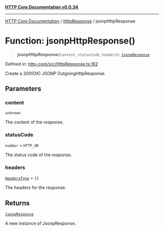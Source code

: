 [**HTTP Core Documentation v0.0.34**](../../README.md)

***

[HTTP Core Documentation](../../modules.md) / [HttpResponse](../README.md) / jsonpHttpResponse

# Function: jsonpHttpResponse()

> **jsonpHttpResponse**(`content`, `statusCode`, `headers`): [`JsonpResponse`](../../JsonpResponse/classes/JsonpResponse.md)

Defined in: [http-core/src/HttpResponse.ts:162](https://github.com/stonemjs/http-core/blob/1848d2cc8e9419d9e370ae707c528a45d3c2ac5a/src/HttpResponse.ts#L162)

Create a 200(OK) JSONP OutgoingHttpResponse.

## Parameters

### content

`unknown`

The content of the response.

### statusCode

`number` = `HTTP_OK`

The status code of the response.

### headers

[`HeadersType`](../../declarations/type-aliases/HeadersType.md) = `{}`

The headers for the response.

## Returns

[`JsonpResponse`](../../JsonpResponse/classes/JsonpResponse.md)

A new instance of JsonpResponse.
